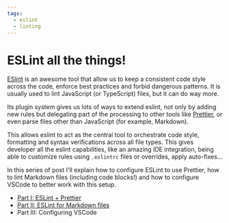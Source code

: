 ```yaml
---
tags:
  - eslint
  - linting
---
```


# ESLint all the things!

[ESlint](https://eslint.org/) is an awesome tool that allow us to keep a consistent code style across the code, enforce
best practices and forbid dangerous patterns. It is usually used to lint JavaScript (or TypeScript) files, but it can do
way more.

Its plugin system gives us lots of ways to extend eslint, not only by adding new rules but delegating part of the
processing to other tools like [Prettier](https://prettier.io/), or even parse files other than JavaScript (for example,
Markdown).

This allows eslint to act as the central tool to orchestrate code style, formatting and syntax verifications across all
file types. This gives developer all the eslint capabilities, like an amazing IDE integration, being able to customize
rules using `.eslintrc` files or overrides, apply auto-fixes...

In this series of post I'll explain how to configure ESLint to use Prettier, how to lint Markdown files (including code
blocks!) and how to configure VSCode to better work with this setup.

- [Part I: ESLint + Prettier](/posts/2020-11-23-eslint-plus-prettier/)
- [Part II: ESLint for Markdown files](/posts/2020-11-24-eslint-for-markdown/)
- Part III: Configuring VSCode
